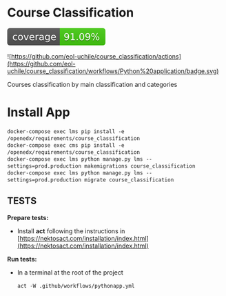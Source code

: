 # Course Classification

![Coverage Status](/coverage-badge.svg)

![https://github.com/eol-uchile/course_classification/actions](https://github.com/eol-uchile/course_classification/workflows/Python%20application/badge.svg)

Courses classification by main classification and categories

# Install App

    docker-compose exec lms pip install -e /openedx/requirements/course_classification
    docker-compose exec cms pip install -e /openedx/requirements/course_classification
    docker-compose exec lms python manage.py lms --settings=prod.production makemigrations course_classification
    docker-compose exec lms python manage.py lms --settings=prod.production migrate course_classification


## TESTS
**Prepare tests:**

- Install **act** following the instructions in [https://nektosact.com/installation/index.html](https://nektosact.com/installation/index.html)

**Run tests:**
- In a terminal at the root of the project
    ```
    act -W .github/workflows/pythonapp.yml
